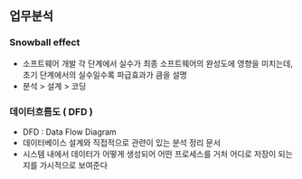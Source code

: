 ## 업무분석

### Snowball effect
- 소프트웨어 개발 각 단계에서 실수가 최종 소프트웨어의 완성도에 영향을 미치는데, 초기 단계에서의 실수일수록 파급효과가 큼을 설명
- 분석 > 설계 > 코딩

### 데이터흐름도 ( DFD )
- DFD : Data Flow Diagram
- 데이터베이스 설계와 직접적으로 관련이 있는 분석 정리 문서
- 시스템 내에서 데이터가 어떻게 생성되어 어떤 프로세스를 거처 어디로 저장이 되는지를 가시적으로 보여준다
